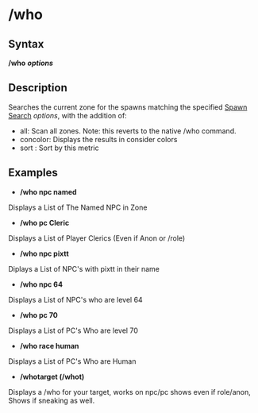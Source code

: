 # /who

## Syntax

**/who** _**options**_

## Description

Searches the current zone for the spawns matching the specified [Spawn Search](../../general-information/spawn-search.md) _options_, with the addition of:

* all: Scan all zones. Note: this reverts to the native /who command.
* concolor: Displays the results in consider colors
* sort \: Sort by this metric

## Examples

* **/who npc named**

Displays a List of The Named NPC in Zone

* **/who pc Cleric**

Displays a List of Player Clerics \(Even if Anon or /role\)

* **/who npc pixtt**

Diplays a List of NPC's with pixtt in their name

* **/who npc 64**

Displays a List of NPC's who are level 64

* **/who pc 70**

Displays a List of PC's Who are level 70

* **/who race human**

Displays a List of PC's Who are Human

* **/whotarget \(/whot\)**

Displays a /who for your target, works on npc/pc shows even if role/anon, Shows if sneaking as well.

